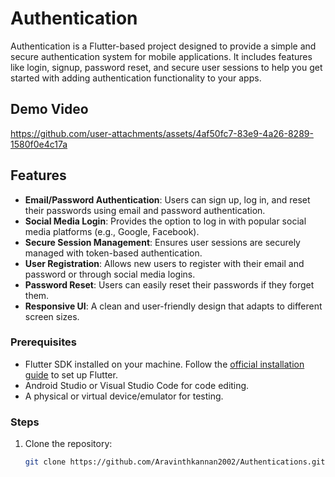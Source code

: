 # Authentication

Authentication is a Flutter-based project designed to provide a simple and secure authentication system for mobile applications. It includes features like login, signup, password reset, and secure user sessions to help you get started with adding authentication functionality to your apps.



## Demo Video


https://github.com/user-attachments/assets/4af50fc7-83e9-4a26-8289-1580f0e4c17a

## Features

- **Email/Password Authentication**: Users can sign up, log in, and reset their passwords using email and password authentication.
- **Social Media Login**: Provides the option to log in with popular social media platforms (e.g., Google, Facebook).
- **Secure Session Management**: Ensures user sessions are securely managed with token-based authentication.
- **User Registration**: Allows new users to register with their email and password or through social media logins.
- **Password Reset**: Users can easily reset their passwords if they forget them.
- **Responsive UI**: A clean and user-friendly design that adapts to different screen sizes.


### Prerequisites

- Flutter SDK installed on your machine. Follow the [official installation guide](https://docs.flutter.dev/get-started/install) to set up Flutter.
- Android Studio or Visual Studio Code for code editing.
- A physical or virtual device/emulator for testing.

### Steps

1. Clone the repository:
   ```bash
   git clone https://github.com/Aravinthkannan2002/Authentications.git
